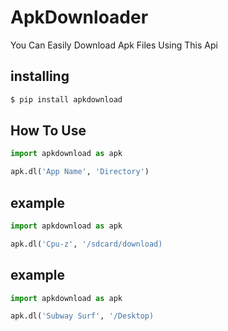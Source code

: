 # ApkDownloader 

You Can Easily Download Apk Files Using This Api

## installing

```sh
$ pip install apkdownload
```

## How To Use

```python
import apkdownload as apk

apk.dl('App Name', 'Directory')
```

## example

```python
import apkdownload as apk

apk.dl('Cpu-z', '/sdcard/download)
```

## example

```python
import apkdownload as apk

apk.dl('Subway Surf', '/Desktop)
```

